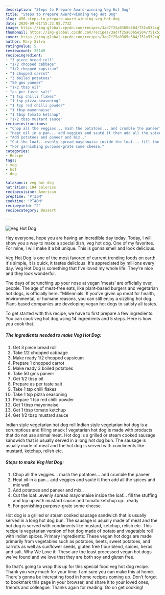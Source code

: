 ```yaml
---
description: "Steps to Prepare Award-winning Veg Hot Dog"
title: "Steps to Prepare Award-winning Veg Hot Dog"
slug: 456-steps-to-prepare-award-winning-veg-hot-dog
date: 2020-09-01T15:32:08.773Z
image: https://img-global.cpcdn.com/recipes/3ad7f25a0365e504/751x532cq70/veg-hot-dog-recipe-main-photo.jpg
thumbnail: https://img-global.cpcdn.com/recipes/3ad7f25a0365e504/751x532cq70/veg-hot-dog-recipe-main-photo.jpg
cover: https://img-global.cpcdn.com/recipes/3ad7f25a0365e504/751x532cq70/veg-hot-dog-recipe-main-photo.jpg
author: Mary Silva
ratingvalue: 5
reviewcount: 25149
recipeingredient:
- "3 piece bread roll"
- "1/2 chopped cabbage"
- "1/2 chopped capsicum"
- "1 chopped carrot"
- "3 boiled potatoes"
- "50 gms paneer"
- "1/2 tbsp oil"
- "as per taste salt"
- "1 tsp chilli flakes"
- "1 tsp pizza seasoning"
- "1 tsp red chilli powder"
- "1 tbsp mayonnaise"
- "1 tbsp tomato ketchup"
- "1/2 tbsp mustard sauce"
recipeinstructions:
- "Chop all the veggies... mash the potatoes... and crumble the paneer"
- "Heat oil in a pan... add veggies and sauté it then add all the spices and mix well"
- "Add potatoes and paneer and mix.."
- "Cut the loaf...evenly spread mayonnaise inside the loaf... fill the stuffing and top up with mustard sauce and tomato ketchup up...ready"
- "For garnishing purpose-grate some cheese."
categories:
- Recipe
tags:
- veg
- hot
- dog

katakunci: veg hot dog 
nutrition: 184 calories
recipecuisine: American
preptime: "PT33M"
cooktime: "PT40M"
recipeyield: "2"
recipecategory: Dessert

---
```



![Veg Hot Dog](https://img-global.cpcdn.com/recipes/3ad7f25a0365e504/751x532cq70/veg-hot-dog-recipe-main-photo.jpg)

Hey everyone, hope you are having an incredible day today. Today, I will show you a way to make a special dish, veg hot dog. One of my favorites. For mine, I will make it a bit unique. This is gonna smell and look delicious.

Veg Hot Dog is one of the most favored of current trending foods on earth. It's simple, it is quick, it tastes delicious. It's appreciated by millions every day. Veg Hot Dog is something that I've loved my whole life. They're nice and they look wonderful.

The days of scrunching up your nose at vegan &#39;meats&#39; are officially over, people. The age of meat-free eats, like plant-based burgers and vegetarian hot dogs, is officially here. &#34;Millennials. If you&#39;ve given up meat for health, environmental, or humane reasons, you can still enjoy a sizzling hot dog. Plant-based companies are developing vegan hot dogs to satisfy all tastes.


To get started with this recipe, we have to first prepare a few ingredients. You can cook veg hot dog using 14 ingredients and 5 steps. Here is how you cook that.

<!--inarticleads1-->

##### The ingredients needed to make Veg Hot Dog:

1. Get 3 piece bread roll
1. Take 1/2 chopped cabbage
1. Make ready 1/2 chopped capsicum
1. Prepare 1 chopped carrot
1. Make ready 3 boiled potatoes
1. Take 50 gms paneer
1. Get 1/2 tbsp oil
1. Prepare as per taste salt
1. Take 1 tsp chilli flakes
1. Take 1 tsp pizza seasoning
1. Prepare 1 tsp red chilli powder
1. Get 1 tbsp mayonnaise
1. Get 1 tbsp tomato ketchup
1. Get 1/2 tbsp mustard sauce


Indian style vegetarian hot dog roll Indian style vegetarian hot dog is a scrumptious and filling snack ! vegetarian hot dog is made with products that do not use animal meat. Hot dog is a grilled or steam cooked sausage sandwich that is usually served in a long hot dog bun. The sausage is usually made of meat and the hot dog is served with condiments like mustard, ketchup, relish etc. 

<!--inarticleads2-->

##### Steps to make Veg Hot Dog:

1. Chop all the veggies... mash the potatoes... and crumble the paneer
1. Heat oil in a pan... add veggies and sauté it then add all the spices and mix well
1. Add potatoes and paneer and mix..
1. Cut the loaf...evenly spread mayonnaise inside the loaf... fill the stuffing and top up with mustard sauce and tomato ketchup up...ready
1. For garnishing purpose-grate some cheese.


Hot dog is a grilled or steam cooked sausage sandwich that is usually served in a long hot dog bun. The sausage is usually made of meat and the hot dog is served with condiments like mustard, ketchup, relish etc. This recipe is vegetarian version of hot dog made of potato and vegetable roll with Indian spices. Primary Ingredients: These vegan hot dogs are made primarily from vegetables such as potatoes, beets, sweet potatoes, and carrots as well as sunflower seeds, gluten free flour blend, spices, herbs and salt. Why We Love it: These are the least processed vegan hot dogs we&#39;ve found and we love that they are both soy and gluten free. 

So that's going to wrap this up for this special food veg hot dog recipe. Thank you very much for your time. I am sure you can make this at home. There's gonna be interesting food in home recipes coming up. Don't forget to bookmark this page in your browser, and share it to your loved ones, friends and colleague. Thanks again for reading. Go on get cooking!
